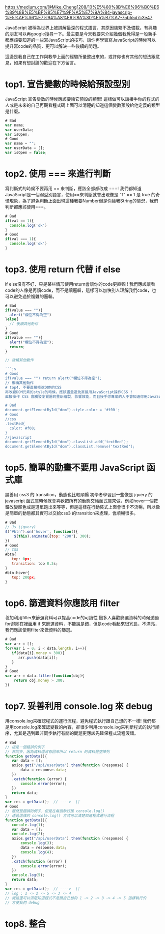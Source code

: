 https://medium.com/@Mike_Cheng1208/10%E5%80%8B%E6%96%B0%E6%89%8B%E5%BF%85%E7%9F%A5%E7%9A%84-javascrip-%E5%AF%A6%E7%94%A8%E6%8A%80%E5%B7%A7-75b55d7c3e47

JavaScript 被稱為世界上被誤解最深的程式語言，其原因族繁不及備載，有興趣的朋友可以再google搜尋一下。最主要是今天我要來介紹幾個我覺得是一般新手都應該要知道的一些寫JavaScript的技巧，讓你再學習寫JavaScript的時候可以提升寫code的品質，更可以解決一些後續的問題。

這邊是我自己在工作與教學上面的經驗所彙整出來的，或許你也有其他的想法跟意見，如果有想討論的歡迎在下方留言。

# top1. 宣告變數的時候給預設型別
JavaScript 宣告變數的時候應該要給它預設的類型!
這樣做可以讓接手你的程式的人或是未來的自己再觀看程式碼上面可以清楚的知道這個變數預設給他定義的類型是什麼。
```js
# Bad
var name;
var userData;
var isOpen;
# Good
var name = "";
var userData = [];
var isOpen = false;
```
# top2. 使用 === 來進行判斷
寫判斷式的時候不要再用 == 來判斷，應該全部都改成 ===!
我們都知道JavaScript是一個弱型別語言，使用==來判斷就會出現像是 "1" == 1 是 true 的奇怪現象，為了避免判斷上面出現這種我要Number但是你給我String的情況，我們判斷都應該使用===。
```js
# Bad
if(val == 1){
  console.log('ok')
}
# Good
if(val === 1){
  console.log('ok')
}
```
# top3. 使用 return 代替 if else
if else沒有不好，只是某些情形使用return會讓你的code更直觀 !
我們應該讓看code的人像是再讀code，而不是讀邏輯，這樣可以加快別人理解我們code，也可以避免過於複雜的邏輯。
```js
# Bad
if(value === ""){
  alert("欄位不得為空")
}else{
  // 後續其他動作
}
# Good
if(value === ""){
  alert("欄位不得為空");
  return;
}

// 後續其他動作

```js
# Good
if(value === "") return alert("欄位不得為空");
// 後續其他動作
# top4. 不要直接修改DOM的CSS
再改變DOM元素的style的時候，應該盡量避免直接用JavaScript操作CSS !
直接操作 CSS 會觸發瀏覽器的重新繪製，影響效能，而且接手你專案的人不會知道你用JavaScript去改變style，會增加數倍維護成本，建議是使用add或remove的class方法來取代，當遇到修改style的時候就可以很方便的改CSS就好。

# Bad
document.getElementById("dom").style.color = '#f00';
# Good
//css
.textRed{
  color: #f00;
}
//javascript
document.getElementById("dom").classList.add('textRed');
document.getElementById("dom").classList.remove('textRed');
```

# top5. 簡單的動畫不要用 JavaScript 函式庫
請善用 css3 的 transition，動態也比較順暢
初學者學習到一些像是 jquery 的 javascript 函式庫時候就會喜歡把所有的動態交給函式庫來做，例如hover一個按鈕改變顏色或是選單跑出來等等，但是這樣在行動裝式上面會很卡不流暢，所以像是簡單的動態都其實可以交給css3 的transition來處理，會順暢很多。
```js
# Bad
// Js (jquery)
$("#btn").on('hover', function(){
    $(this).animate({top: "200"}, 300);
})
# Good
// CSS
#btn{
   top: 0px;
   transition: top 0.3s;
}
#btn:hover{
   top: 200px;
}
```
# top6. 篩選資料你應該用 filter
善加利用filter來篩選資料可以提高code的可讀性
蠻多人喜歡篩選資料的時候透過for迴圈在裡面用 if 來篩選資料，不能說是錯，但是code看起來很冗長，不漂亮，我們應該使用filter來做資料的篩選。
```js
# Bad
var arr = [];
for(var i = 0; i < data.length; i++){
   if(data[i].money > 300){
      arr.push(data[i]);
   }
}
# Good
var arr = data.filter(function(obj){
    return obj.money > 300;
})
```
# top7. 妥善利用 console.log 來 debug
用console.log來確認程式的運行流程，避免程式執行跟自己想的不一樣!
我們都是用console.log來確認變數的內容，卻很少利用console.log來判斷程式的執行順序，尤其是遇到跟非同步執行有關的問題更應該先確保程式流程沒錯。
```js
# Bad
// 這是一個錯誤的例子
// 非同步，因為資料還沒有回來所以 return 的資料是空陣列
function getData(){
   var data = [];
   axios.get("/api/userData").then(function (response) {
       data = response.data;
   })
   .catch(function (error) {
       console.error(error);
   })
   return data;
}
var res = getData();  // ---->  []
# Good
// 雖然是錯誤的例子，但是在每個執行接 console.log()
// 透過這樣的 console.log() 方式可以清楚知道程式運行流程
function getData(){
   console.log(1);
   var data = [];
   console.log(2);
   axios.get("/api/userData").then(function (response) {
       console.log(3);
       data = response.data;
       console.log(4);
   })
   .catch(function (error) {
       console.error(error);
   })
   console.log(5);
   return data;
}
var res = getData();  // ---->  []
// log : 1 -> 2 -> 5 -> 3 -> 4
// 從這邊可以清楚知道程式不是照自己想的 1 -> 2 -> 3 -> 4 -> 5 這樣執行的
// 方便我們 debug
```
# top8. 整合 <script> 載入的進入點
主程式不要分檔寫，以確保程式流程 !
不要依照設計稿的區塊來分檔寫 js，應該要將主程式集中，尤其是在做區塊的非同步處理然後要跨區塊做資料溝通時，分檔撰寫只會給自己找麻煩。
```js
# Bad
<script src="./js/jquery.min.js"></script>
// 以下都是主程式
<script src="./js/slidshow.js"></script>
<script src="./js/banner.js"></script>
<script src="./js/tab.js"></script>
<script src="./js/login.js"></script>
<script src="./js/index.js"></script>
# Good
<script src="./js/jquery.min.js"></script>
<script src="./js/index.js"></script>
# top9. 不要操作原始陣列
當傳入array進去函式裡面進行操作的時候，我們應該先拷貝一份陣列 !
傳入函式的array因為記憶體指向都是同一個，所以如果我們把傳入的array直接操作會修改到原始資料，為了避免這種情況我們應該要用slice(0)先複製一份陣列再來操作。

# Bad
function Num(list){
   list.push("9");
}
var arr = [1,2,3];
Num(arr);
console.log(arr)  // ---> [1, 2, 3, "9"]

# Good
function Num(list){
    var newArr = list.slice(0)
    newArr.push("9");
}
var arr = [1,2,3];
Num(arr); 
console.log(arr)  // ---> [1, 2, 3]
```
# top10. 不要bind this
this的指向一直都是JavaScript中最令人頭疼的問題，尤其是為了用function來模擬class的使用上面，常常需要讓綁定事件內this指向到function ( class )的實體上，所以常會使用到bind，使用bind會造成函式的記憶體增加，我們應該使用變數來儲存this來調用，而不是bind。
```js
# Bad
function Apple(){
    this.name = "mike";
    var btn = document.getElementById("btn");
    btn.addEventListener("click", function(){
        alert(this.name);
    }.bind(this));
}
new Apple();

# Good
function Apple(){
    this.name = "mike";
    var self = this;
    var btn = document.getElementById("btn");
    btn.addEventListener("click", function(){
        alert(self.name);
    });
}
new Apple();
```
這邊就是我整理出來的10個新手必知的 JavaScript 實用技巧，其實還有很多東西可以說，不過偏向概念不是技巧的我就沒有放上來了，下次可以在寫一篇概念篇。

我覺得上面列出的技巧只要平常在寫code的時候多加注意，是可以避免很多新手常遇到的問題，也可以更加了解JavaScript這個語言的。

我跟 hiskio 合作推出JavaScript入門到中階的線上課程，目前好評預售中，有興趣的朋友可以參考看看。

現代 JavaScript 職人之路-入門、進階、實戰、面試詳解組合
